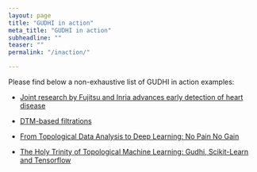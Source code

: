 ```yaml
---
layout: page
title: "GUDHI in action"
meta_title: "GUDHI in action"
subheadline: ""
teaser: ""
permalink: "/inaction/"

---
```


Please find below a non-exhaustive list of GUDHI in action examples:

- [Joint research by Fujitsu and Inria advances early detection of heart disease][4]

- [DTM-based filtrations][1]

- [From Topological Data Analysis to Deep Learning: No Pain No Gain][2]

- [The Holy Trinity of Topological Machine Learning: Gudhi, Scikit-Learn and Tensorflow][3]

 [1]: https://arxiv.org/pdf/1811.04757.pdf
 [2]: https://towardsdatascience.com/from-tda-to-dl-d06f234f51d
 [3]: https://towardsdatascience.com/the-holy-trinity-of-topological-machine-learning-gudhi-scikit-learn-and-tensorflow-pytorch-3cda2aa249b5
 [4]: https://www.inria.fr/en/joint-research-fujitsu-and-inria-advances-early-detection-heart-disease
